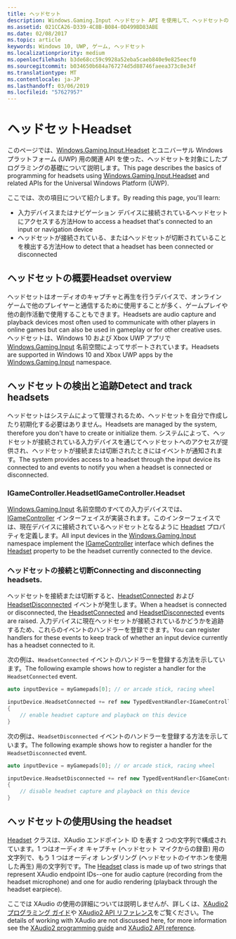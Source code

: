 ```yaml
---
title: ヘッドセット
description: Windows.Gaming.Input ヘッドセット API を使用して、ヘッドセットの検出、プレイヤーの音声のキャプチャ、オーディオの再生を行います。
ms.assetid: 021CCA26-D339-4C8B-B084-0D499BD83ABE
ms.date: 02/08/2017
ms.topic: article
keywords: Windows 10, UWP, ゲーム, ヘッドセット
ms.localizationpriority: medium
ms.openlocfilehash: b3de68cc59c9928a52eba5caeb840e9e825eecf0
ms.sourcegitcommit: b034650b684a767274d5d88746faeea373c8e34f
ms.translationtype: MT
ms.contentlocale: ja-JP
ms.lasthandoff: 03/06/2019
ms.locfileid: "57627957"
---
```

# <a name="headset"></a><span data-ttu-id="b901c-104">ヘッドセット</span><span class="sxs-lookup"><span data-stu-id="b901c-104">Headset</span></span>

<span data-ttu-id="b901c-105">このページでは、[Windows.Gaming.Input.Headset][headset] とユニバーサル Windows プラットフォーム (UWP) 用の関連 API を使った、ヘッドセットを対象にしたプログラミングの基礎について説明します。</span><span class="sxs-lookup"><span data-stu-id="b901c-105">This page describes the basics of programming for headsets using [Windows.Gaming.Input.Headset][headset] and related APIs for the Universal Windows Platform (UWP).</span></span>

<span data-ttu-id="b901c-106">ここでは、次の項目について紹介します。</span><span class="sxs-lookup"><span data-stu-id="b901c-106">By reading this page, you'll learn:</span></span>
* <span data-ttu-id="b901c-107">入力デバイスまたはナビゲーション デバイスに接続されているヘッドセットにアクセスする方法</span><span class="sxs-lookup"><span data-stu-id="b901c-107">How to access a headset that's connected to an input or navigation device</span></span>
* <span data-ttu-id="b901c-108">ヘッドセットが接続されている、またはヘッドセットが切断されていることを検出する方法</span><span class="sxs-lookup"><span data-stu-id="b901c-108">How to detect that a headset has been connected or disconnected</span></span>


## <a name="headset-overview"></a><span data-ttu-id="b901c-109">ヘッドセットの概要</span><span class="sxs-lookup"><span data-stu-id="b901c-109">Headset overview</span></span>

<span data-ttu-id="b901c-110">ヘッドセットはオーディオのキャプチャと再生を行うデバイスで、オンライン ゲームで他のプレイヤーと通信するために使用することが多く、ゲームプレイや他の創作活動で使用することもできます。</span><span class="sxs-lookup"><span data-stu-id="b901c-110">Headsets are audio capture and playback devices most often used to communicate with other players in online games but can also be used in gameplay or for other creative uses.</span></span> <span data-ttu-id="b901c-111">ヘッドセットは、Windows 10 および Xbox UWP アプリで [Windows.Gaming.Input][] 名前空間によってサポートされています。</span><span class="sxs-lookup"><span data-stu-id="b901c-111">Headsets are supported in Windows 10 and Xbox UWP apps by the [Windows.Gaming.Input][] namespace.</span></span>


## <a name="detect-and-track-headsets"></a><span data-ttu-id="b901c-112">ヘッドセットの検出と追跡</span><span class="sxs-lookup"><span data-stu-id="b901c-112">Detect and track headsets</span></span>

<span data-ttu-id="b901c-113">ヘッドセットはシステムによって管理されるため、ヘッドセットを自分で作成したり初期化する必要はありません。</span><span class="sxs-lookup"><span data-stu-id="b901c-113">Headsets are managed by the system, therefore you don't have to create or initialize them.</span></span> <span data-ttu-id="b901c-114">システムによって、ヘッドセットが接続されている入力デバイスを通じてヘッドセットへのアクセスが提供され、ヘッドセットが接続または切断されたときにはイベントが通知されます。</span><span class="sxs-lookup"><span data-stu-id="b901c-114">The system provides access to a headset through the input device its connected to and events to notify you when a headset is connected or disconnected.</span></span>

### <a name="igamecontrollerheadset"></a><span data-ttu-id="b901c-115">IGameController.Headset</span><span class="sxs-lookup"><span data-stu-id="b901c-115">IGameController.Headset</span></span>

<span data-ttu-id="b901c-116">[Windows.Gaming.Input][] 名前空間のすべての入力デバイスでは、[IGameController][] インターフェイスが実装されます。このインターフェイスでは、現在デバイスに接続されているヘッドセットとなるように [Headset][igamecontroller.headset] プロパティを定義します。</span><span class="sxs-lookup"><span data-stu-id="b901c-116">All input devices in the [Windows.Gaming.Input][] namespace implement the [IGameController][] interface which defines the [Headset][igamecontroller.headset] property to be the headset currently connected to the device.</span></span>

### <a name="connecting-and-disconnecting-headsets"></a><span data-ttu-id="b901c-117">ヘッドセットの接続と切断</span><span class="sxs-lookup"><span data-stu-id="b901c-117">Connecting and disconnecting headsets.</span></span>

<span data-ttu-id="b901c-118">ヘッドセットを接続または切断すると、[HeadsetConnected][igamecontroller.headsetconnected] および [HeadsetDisconnected][igamecontroller.headsetdisconnected] イベントが発生します。</span><span class="sxs-lookup"><span data-stu-id="b901c-118">When a headset is connected or disconnected, the [HeadsetConnected][igamecontroller.headsetconnected] and [HeadsetDisconnected][igamecontroller.headsetdisconnected] events are raised.</span></span> <span data-ttu-id="b901c-119">入力デバイスに現在ヘッドセットが接続されているかどうかを追跡するため、これらのイベントのハンドラーを登録できます。</span><span class="sxs-lookup"><span data-stu-id="b901c-119">You can register handlers for these events to keep track of whether an input device currently has a headset connected to it.</span></span>

<span data-ttu-id="b901c-120">次の例は、`HeadsetConnected` イベントのハンドラーを登録する方法を示しています。</span><span class="sxs-lookup"><span data-stu-id="b901c-120">The following example shows how to register a handler for the `HeadsetConnected` event.</span></span>

```cpp
auto inputDevice = myGamepads[0]; // or arcade stick, racing wheel

inputDevice.HeadsetConnected += ref new TypedEventHandler<IGameController^, Headset^>(IGameController^ device, Headset^ headset)
{
    // enable headset capture and playback on this device
}
```

<span data-ttu-id="b901c-121">次の例は、`HeadsetDisconnected` イベントのハンドラーを登録する方法を示しています。</span><span class="sxs-lookup"><span data-stu-id="b901c-121">The following example shows how to register a handler for the `HeadsetDisconnected` event.</span></span>

```cpp
auto inputDevice = myGamepads[0]; // or arcade stick, racing wheel

inputDevice.HeadsetDisconnected += ref new TypedEventHandler<IGameController^, Headset^>(IGameController^ device, Headset^ headset)
{
    // disable headset capture and playback on this device
}
```

## <a name="using-the-headset"></a><span data-ttu-id="b901c-122">ヘッドセットの使用</span><span class="sxs-lookup"><span data-stu-id="b901c-122">Using the headset</span></span>

<span data-ttu-id="b901c-123">[Headset][] クラスは、XAudio エンドポイント ID を表す 2 つの文字列で構成されています。1 つはオーディオ キャプチャ (ヘッドセット マイクからの録音) 用の文字列で、もう 1 つはオーディオ レンダリング (ヘッドセットのイヤホンを使用した再生) 用の文字列です。</span><span class="sxs-lookup"><span data-stu-id="b901c-123">The [Headset][] class is made up of two strings that represent XAudio endpoint IDs--one for audio capture (recording from the headset microphone) and one for audio rendering (playback through the headset earpiece).</span></span>

<span data-ttu-id="b901c-124">ここでは XAudio の使用の詳細については説明しませんが、詳しくは、[XAudio2 プログラミング ガイド](https://msdn.microsoft.com/library/windows/desktop/ee415737.aspx)や [XAudio2 API リファレンス](https://msdn.microsoft.com/library/windows/desktop/ee415899.aspx)をご覧ください。</span><span class="sxs-lookup"><span data-stu-id="b901c-124">The details of working with XAudio are not discussed here, for more information see the [XAudio2 programming guide](https://msdn.microsoft.com/library/windows/desktop/ee415737.aspx) and [XAudio2 API reference](https://msdn.microsoft.com/library/windows/desktop/ee415899.aspx).</span></span>


[Windows.Gaming.Input]: https://msdn.microsoft.com/library/windows/apps/windows.gaming.input.aspx
[igamecontroller]: https://msdn.microsoft.com/library/windows/apps/windows.gaming.input.igamecontroller.aspx
[igamecontroller.headset]: https://msdn.microsoft.com/library/windows/apps/windows.gaming.input.igamecontroller.headset.aspx
[igamecontroller.headsetconnected]: https://msdn.microsoft.com/library/windows/apps/windows.gaming.input.igamecontroller.headsetconnected.aspx
[igamecontroller.headsetdisconnected]: https://msdn.microsoft.com/library/windows/apps/windows.gaming.input.igamecontroller.headsetdisconnected.aspx
[Headset]: https://msdn.microsoft.com/library/windows/apps/windows.gaming.input.headset.aspx
[headset]: https://msdn.microsoft.com/library/windows/apps/windows.gaming.input.headset.aspx
